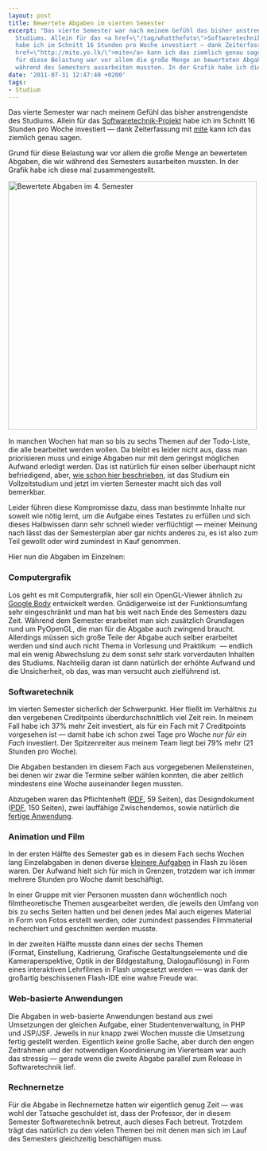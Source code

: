 ```yaml
---
layout: post
title: Bewertete Abgaben im vierten Semester
excerpt: "Das vierte Semester war nach meinem Gefühl das bisher anstrengendste des
  Studiums. Allein für das <a href=\"/tag/whatthefoto\">Softwaretechnik-Projekt</a>
  habe ich im Schnitt 16 Stunden pro Woche investiert — dank Zeiterfassung mit <a
  href=\"http://mite.yo.lk/\">mite</a> kann ich das ziemlich genau sagen.\r\n\r\nGrund
  für diese Belastung war vor allem die große Menge an bewerteten Abgaben, die wir
  während des Semesters ausarbeiten mussten. In der Grafik habe ich diese mal zusammengestellt.\r\n\r\n"
date: '2011-07-31 12:47:40 +0200'
tags:
- Studium
---
```

<p>Das vierte Semester war nach meinem Gefühl das bisher anstrengendste des Studiums. Allein für das <a href="/tag/whatthefoto">Softwaretechnik-Projekt</a> habe ich im Schnitt 16 Stunden pro Woche investiert — dank Zeiterfassung mit <a href="http://mite.yo.lk/">mite</a> kann ich das ziemlich genau sagen.</p>
<p>Grund für diese Belastung war vor allem die große Menge an bewerteten Abgaben, die wir während des Semesters ausarbeiten mussten. In der Grafik habe ich diese mal zusammengestellt.</p>
<p><a id="more"></a><a id="more-772"></a></p>
<p><a href="http://www.flickr.com/photos/tacker/5993505472/sizes/l/in/photostream/"><img src="http://farm7.static.flickr.com/6002/5993505472_ca6a5f6068.jpg" alt="Bewertete Abgaben im 4. Semester" width="500" /></a></p>
<p>In manchen Wochen hat man so bis zu sechs Themen auf der Todo-Liste, die alle bearbeitet werden wollen. Da bleibt es leider nicht aus, dass man priorisieren muss und einige Abgaben nur mit dem geringst möglichen Aufwand erledigt werden. Das ist natürlich für einen selber überhaupt nicht befriedigend, aber, <a href="/studieren-und-arbeiten">wie schon hier beschrieben</a>, ist das Studium ein Vollzeitstudium und jetzt im vierten Semester macht sich das voll bemerkbar.</p>
<p>Leider führen diese Kompromisse dazu, dass man bestimmte Inhalte nur soweit wie nötig lernt, um die Aufgabe eines Testates zu erfüllen und sich dieses Halbwissen dann sehr schnell wieder verflüchtigt — meiner Meinung nach lässt das der Semesterplan aber gar nichts anderes zu, es ist also zum Teil gewollt oder wird zumindest in Kauf genommen.</p>
<p>Hier nun die Abgaben im Einzelnen:</p>
<h3 class="textimage">Computergrafik</h3>
<p>Los geht es mit Computergrafik, hier soll ein OpenGL-Viewer ähnlich zu <a href="http://bodybrowser.googlelabs.com/">Google Body</a> entwickelt werden. Gnädigerweise ist der Funktionsumfang sehr eingeschränkt und man hat bis weit nach Ende des Semesters dazu Zeit. Während dem Semester erarbeitet man sich zusätzlich Grundlagen rund um PyOpenGL, die man für die Abgabe auch zwingend braucht. Allerdings müssen sich große Teile der Abgabe auch selber erarbeitet werden und sind auch nicht Thema in Vorlesung und Praktikum  — endlich mal ein wenig Abwechslung zu dem sonst sehr stark vorverdauten Inhalten des Studiums. Nachteilig daran ist dann natürlich der erhöhte Aufwand und die Unsicherheit, ob das, was man versucht auch zielführend ist.</p>
<h3 class="textimage">Softwaretechnik</h3>
<p>Im vierten Semester sicherlich der Schwerpunkt. Hier fließt im Verhältnis zu den vergebenen Creditpoints überdurchschnittlich viel Zeit rein. In meinem Fall habe ich 37% mehr Zeit investiert, als für ein Fach mit 7 Creditpoints vorgesehen ist — damit habe ich schon zwei Tage pro Woche <em>nur für ein Fach</em> investiert. Der Spitzenreiter aus meinem Team liegt bei 79% mehr (21 Stunden pro Woche).</p>
<p>Die Abgaben bestanden im diesem Fach aus vorgegebenen Meilensteinen, bei denen wir zwar die Termine selber wählen konnten, die aber zeitlich mindestens eine Woche auseinander liegen mussten.</p>
<p>Abzugeben waren das Pflichtenheft (<a href="/svn/WTF/Pflichtenheft.pdf">PDF</a>, 59 Seiten), das Designdokument (<a href="/svn/WTF/Designdokument.pdf">PDF</a>, 150 Seiten), zwei lauffähige Zwischendemos, sowie natürlich die <a href="/what-the-foto-demo-videos">fertige Anwendung</a>.</p>
<h3 class="textimage">Animation und Film</h3>
<p>In der ersten Hälfte des Semester gab es in diesem Fach sechs Wochen lang Einzelabgaben in denen diverse <a href="/tag/filmanimation">kleinere Aufgaben</a> in Flash zu lösen waren. Der Aufwand hielt sich für mich in Grenzen, trotzdem war ich immer mehrere Stunden pro Woche damit beschäftigt.</p>
<p>In einer Gruppe mit vier Personen mussten dann wöchentlich noch filmtheoretische Themen ausgearbeitet werden, die jeweils den Umfang von bis zu sechs Seiten hatten und bei denen jedes Mal auch eigenes Material in Form von Fotos erstellt werden, oder zumindest passendes Filmmaterial recherchiert und geschnitten werden musste.</p>
<p>In der zweiten Hälfte musste dann eines der sechs Themen (Format, Einstellung, Kadrierung, Grafische Gestaltungselemente und die Kameraperspektive, Optik in der Bildgestaltung, Dialogauflösung) in Form eines interaktiven Lehrfilmes in Flash umgesetzt werden — was dank der großartig beschissenen Flash-IDE eine wahre Freude war.</p>
<h3 class="textimage">Web-basierte Anwendungen</h3>
<p>Die Abgaben in web-basierte Anwendungen bestand aus zwei Umsetzungen der gleichen Aufgabe, einer Studentenverwaltung, in PHP und JSP/JSF. Jeweils in nur knapp zwei Wochen musste die Umsetzung fertig gestellt werden. Eigentlich keine große Sache, aber durch den engen Zeitrahmen und der notwendigen Koordinierung im Viererteam war auch das stressig — gerade wenn die zweite Abgabe parallel zum Release in Softwaretechnik lief.</p>
<h3 class="textimage">Rechnernetze</h3>
<p>Für die Abgabe in Rechnernetze hatten wir eigentlich genug Zeit — was wohl der Tatsache geschuldet ist, dass der Professor, der in diesem Semester Softwaretechnik betreut, auch dieses Fach betreut. Trotzdem trägt das natürlich zu den vielen Themen bei mit denen man sich im Lauf des Semesters gleichzeitig beschäftigen muss.</p>
